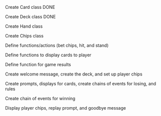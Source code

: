 Create Card class DONE

Create Deck class DONE

Create Hand class

Create Chips class

Define functions/actions (bet chips, hit, and stand)

Define functions to display cards to player

Define function for game results

Create welcome message, create the deck, and set up player chips

Create prompts, displays for cards, create chains of events for losing, and rules

Create chain of events for winning

Display player chips, replay prompt, and goodbye message


